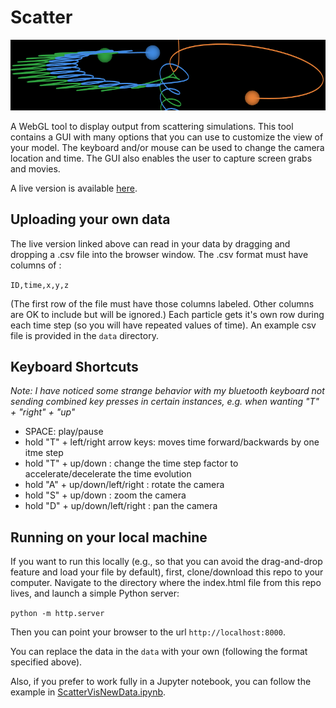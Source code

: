 # Scatter

![banner](banner.png)

A WebGL tool to display output from scattering simulations.  This tool contains a GUI with many options that you can use to customize the view of your model.  The keyboard and/or mouse can be used to change the camera location and time.  The GUI also enables the user to capture screen grabs and movies.  

A live version is available [here](https://ageller.github.io/Scatter_WebGL/).

## Uploading your own data

The live version linked above can read in your data by dragging and dropping a .csv file into the browser window.  The .csv format must have columns of :

```ID,time,x,y,z```

(The first row of the file must have those columns labeled.  Other columns are OK to include but will be ignored.)  Each particle gets it's own row during each time step (so you will have repeated values of time).  An example csv file is provided in the ```data``` directory.


## Keyboard Shortcuts
*Note: I have noticed some strange behavior with my bluetooth keyboard not sending combined key presses in certain instances, e.g. when wanting "T" + "right" + "up"*

- SPACE: play/pause
- hold "T" + left/right arrow keys: moves time forward/backwards by one itme step
- hold "T" + up/down : change the time step factor to accelerate/decelerate the time evolution
- hold "A" + up/down/left/right : rotate the camera
- hold "S" + up/down : zoom the camera
- hold "D" + up/down/left/right : pan the camera

## Running on your local machine

If you want to run this locally (e.g., so that you can avoid the drag-and-drop feature and load your file by default), first, clone/download this repo to your computer.  Navigate to the directory where the index.html file from this repo lives, and launch a simple Python server:

```python -m http.server```

Then you can point your browser to the url ```http://localhost:8000```.  

You can replace the data in the ```data``` with your own (following the format specified above).  

Also, if you prefer to work fully in a Jupyter notebook, you can follow the example in [ScatterVisNewData.ipynb](ScatterVisNewData.ipynb).

